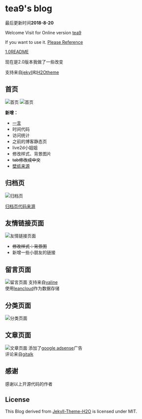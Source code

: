 # tea9's blog

最后更新时间**2018-8-20**

Welcome Visit for Online version [tea9](https://tea9.github.io/)

If you want to use it. [Please Reference](https://tea9.xyz/2018/09/06/my_blog_explain.html)  


[1.0README](https://github.com/tea9/tea9.github.io/blob/master/README1.md)

现在是2.0版本我做了一些改变

支持来自[jekyll](https://jekyllrb.com/)和[H2Otheme](https://github.com/kaeyleo/jekyll-theme-H2O)

## 首页
![首页](https://github.com/tea9/tea9.github.io/blob/master/readme_img/01.png?raw=true)
![首页](https://github.com/tea9/tea9.github.io/blob/master/readme_img/02.png?raw=true)

**新增：**  
+ [一言](https://hitokoto.cn/)
+ 时间代码
+ 访问统计
+ 之前的博客静态页
+ live2d小姐姐
+ 修改样式、背景图片
+ ~~tab修改成中文~~
+ [壁纸来源](https://github.com/yui540/vtuber-wallpaper)

## 归档页
![归档页](https://github.com/tea9/tea9.github.io/blob/master/readme_img/03.png?raw=true)

[归档页代码来源](https://github.com/kaeyleo/jekyll-theme-H2O/issues/63)  

## 友情链接页面
![友情链接页面](https://github.com/tea9/tea9.github.io/blob/master/readme_img/04.png?raw=true)
+ ~~修改样式：背景图~~   
+ 新增一些小朋友的链接  

## 留言页面

![留言页面](https://github.com/tea9/tea9.github.io/blob/master/readme_img/05.png?raw=true)
支持来自[valine](https://ioliu.cn/2017/add-valine-comments-to-your-blog/)   
使用[leancloud](https://leancloud.cn/)作为数据存储  

## 分类页面
![分类页面](https://github.com/tea9/tea9.github.io/blob/master/readme_img/06.png?raw=true)

## 文章页面
![文章页面](https://github.com/tea9/tea9.github.io/blob/master/readme_img/07.png?raw=true)
添加了[google adsense](http://www.google.cn/adsense/start/)广告  
评论来自[gitalk](https://github.com/gitalk/gitalk)

## 感谢
感谢以上开源代码的作者

## License
This Blog derived from [Jekyll-Theme-H2O](https://github.com/kaeyleo/jekyll-theme-H2O) is licensed under MIT.



